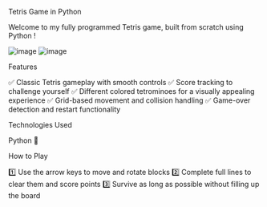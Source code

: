 Tetris Game in Python

Welcome to my fully programmed Tetris game, built from scratch using Python !

![image](https://github.com/user-attachments/assets/0f188565-7d58-4689-a2ef-1b4e5effc945)
![image](https://github.com/user-attachments/assets/0f033148-53b6-4f62-9bdd-40e0c63f948b)

Features

✅ Classic Tetris gameplay with smooth controls
✅ Score tracking to challenge yourself
✅ Different colored tetrominoes for a visually appealing experience
✅ Grid-based movement and collision handling
✅ Game-over detection and restart functionality

Technologies Used

Python 🐍

How to Play

1️⃣ Use the arrow keys to move and rotate blocks
2️⃣ Complete full lines to clear them and score points
3️⃣ Survive as long as possible without filling up the board
